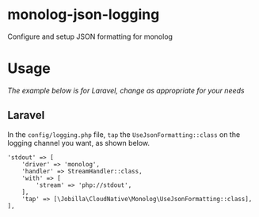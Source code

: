 # monolog-json-logging
Configure and setup JSON formatting for monolog

# Usage
_The example below is for Laravel, change as appropriate for your needs_

## Laravel

In the `config/logging.php` file, `tap` the `UseJsonFormatting::class` on the logging channel you want, as shown below.

```
'stdout' => [
    'driver' => 'monolog',
    'handler' => StreamHandler::class,
    'with' => [
        'stream' => 'php://stdout',
    ],
    'tap' => [\Jobilla\CloudNative\Monolog\UseJsonFormatting::class],
],
```
